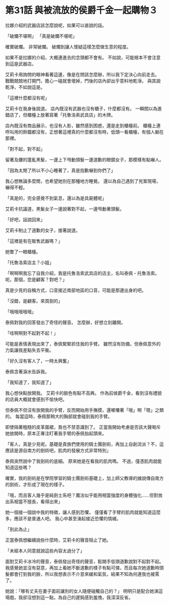 # 第31話 與被流放的侯爵千金一起購物３

拉娜介紹的武器店該怎麼說呢，如果可以直說的話。

「破爛不堪啊」
「真是破爛不堪呢」

確實破爛。
非常破爛。
破爛到讓人懷疑這樣怎麼做生意的程度。

如果不是拉娜的介紹，大概連進去的念頭都不會有。
不如說，可能根本不會注意到這是武器店。

艾莉卡用詢問的眼神看著這邊，像是在問該怎麼辦，所以我下定決心向前走去。
戰戰兢兢地打開門，擔心一碰就會壞掉，門後的店內卻出乎意料地乾淨。
與其說乾淨，不如說這是。

「這裡什麼都沒有呢」

艾莉卡在我身後說道。
店內既沒有武器也沒有櫃子，什麼都沒有。
一瞬間以為進錯店了，但櫃檯上放著寫著「托魯洛索武具店」的木牌。

店內既沒有商品展示，也沒有人影，雖然感到困惑，還是走到櫃檯前。
櫃檯上連呼叫用的鈴鐺都沒有，正想著這裡真的什麼都沒有時，低頭一看櫃檯，有個人躺在那裡。

「對不起，對不起」

留著及腰的蓬亂黑髮，一邊上下甩動頭髮一邊道歉的眼鏡女子，那模樣有點嚇人。

「因為太閒了所以不小心睡著了，真是抱歉嚇到你們了」

我心想無論多麼閒，也希望她別在那種地方睡覺。
還以為自己遇到了兇案現場，嚇得不輕。

「真是的，完全感覺不到氣息，還以為是具屍體呢」

艾莉卡抗議道，黑髮女子一邊說著對不起，一邊甩動著頭髮。

「好吧，話說回來」

艾莉卡制止了道歉的女子，接著說道。

「這裡是有在販售武器嗎？」

她瞥了一眼櫃檯。

「托魯洛索店主？小姐」

「啊啊啊我忘了自我介紹，我是托魯洛索武具店的店主，名叫泰佩・托魯洛索。呃，那個，您是顧客？對吧？」

真是少見的自稱方式，口音接近南部地區的口音，可能是那邊出身的吧。

「沒錯，是顧客。來買劍的」

「哦哦哦哦哦」

泰佩對我的回答發出了奇怪的聲音。
怎麼辦，好想立刻離開。

「哇啊啊對不起對不起！」

可能是表情表現出來了，泰佩緊緊抓住我的手臂。
雖然沒有防備，但泰佩意外的力氣讓我差點失去平衡。

「好久沒有客人了，一時太興奮」

泰佩含著淚水告訴我。

「我知道了，我知道了」

我心想快點放開我。
艾莉卡的臉色有點不高興。
作為前侯爵千金，看到沒有禮貌的店員大概就會感到不愉快吧。

但泰佩不但沒有放開我的手臂，反而開始用手撫摸，還嘟囔著「哦」啊「嗯」之類的。
每當這時，泰佩那稍大的胸部就會碰到我的手臂。

即使隔著粗糙的皮革圍裙，我也不禁意識到了。
正當我開始考慮是否該大聲喝斥她放開時，原本正專注盯著我手臂的泰佩抬起頭來。

「客人，真是少見呢。基礎是貴族們使用的騎士團劍術，再加上自創流派？不，這應該是源自南方的劍術吧，肌肉的發展方式非常特別」

泰佩突然說中了我劍術的底細。
原來她是在看我的肌肉嗎。
不過，僅憑肌肉就能知道這些嗎？

確實，我的劍術是在學院學習的騎士團劍術基礎上，加上師父教導的據說傳自南方的劍術，才形成了現在的樣子。

「哦，而且客人幾乎是純劍士系吧？魔法似乎能用相當強度的身體強化……但對放出系相當不擅長，看得出來」

她一個接一個說中我的特徵，讓人感到恐懼。
僅僅看了手臂的肌肉就能知道這麼多，應該不是普通人吧。
我心中甚至湧起接近恐懼的情緒。

「到此為止」

正當泰佩想繼續說些什麼時，艾莉卡的聲音阻止了她。

「未經本人同意就說這些內容太過分了」

面對艾莉卡冰冷的聲音，泰佩發出奇怪的聲音，鬆開手低頭道歉說對不起對不起。
我感覺她並沒有惡意，再加上看她不斷道歉的樣子有點可憐，而且每次她道歉時頭髮都會打到我的臉，所以我想表示不介意來緩和氣氛，結果不知為何連我也被罵了。

她說：「哪有丈夫在妻子面前讓別的女人隨便碰觸自己的？」
明明只是配合她演這場戲，我卻沒想到這一點，為自己的遲鈍感到羞愧，我深深反省。
